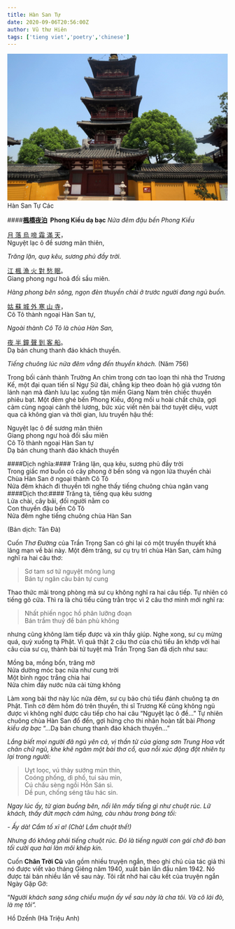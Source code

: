 ```yaml
---
title: Hàn San Tự
date: 2020-09-06T20:56:00Z
author: Vũ thư Hiên
tags: ['tieng viet','poetry','chinese']
---
```

![Han San Tu](../assets/han-san-tu-cac.jpg)Hàn San Tự Các

####**<a target="_blank" href="https://hvdic.thivien.net/whv/%E6%A5%93" rel="noreferrer noopener">楓</a><a target="_blank" href="https://hvdic.thivien.net/whv/%E6%A9%8B" rel="noreferrer noopener">橋</a><a target="_blank" href="https://hvdic.thivien.net/whv/%E5%A4%9C" rel="noreferrer noopener">夜</a><a target="_blank" href="https://hvdic.thivien.net/whv/%E6%B3%8A" rel="noreferrer noopener">泊</a>&nbsp;&nbsp;Phong Kiều dạ bạc**
*Nửa đêm đậu bến Phong Kiều*



<a target="_blank" href="https://hvdic.thivien.net/whv/%E6%9C%88" rel="noreferrer noopener">月 </a><a target="_blank" href="https://hvdic.thivien.net/whv/%E8%90%BD" rel="noreferrer noopener">落 </a><a target="_blank" href="https://hvdic.thivien.net/whv/%E7%83%8F" rel="noreferrer noopener">烏 </a><a target="_blank" href="https://hvdic.thivien.net/whv/%E5%95%BC" rel="noreferrer noopener">啼 </a><a target="_blank" href="https://hvdic.thivien.net/whv/%E9%9C%9C" rel="noreferrer noopener">霜 </a><a target="_blank" href="https://hvdic.thivien.net/whv/%E6%BB%BF" rel="noreferrer noopener">滿 </a><a target="_blank" href="https://hvdic.thivien.net/whv/%E5%A4%A9" rel="noreferrer noopener">天</a>，<br>Nguyệt lạc ô đề sương mãn thiên,

*Trăng lặn, quạ kêu, sương phủ đầy trời.*



<p><a target="_blank" href="https://hvdic.thivien.net/whv/%E6%B1%9F" rel="noreferrer noopener">江 </a><a target="_blank" href="https://hvdic.thivien.net/whv/%E6%A5%93" rel="noreferrer noopener">楓 </a><a target="_blank" href="https://hvdic.thivien.net/whv/%E6%BC%81" rel="noreferrer noopener">漁 </a><a target="_blank" href="https://hvdic.thivien.net/whv/%E7%81%AB" rel="noreferrer noopener">火 </a><a target="_blank" href="https://hvdic.thivien.net/whv/%E5%B0%8D" rel="noreferrer noopener">對 </a><a target="_blank" href="https://hvdic.thivien.net/whv/%E6%84%81" rel="noreferrer noopener">愁 </a><a target="_blank" href="https://hvdic.thivien.net/whv/%E7%9C%A0" rel="noreferrer noopener">眠</a>。<br>Giang phong ngư hoả đối sầu miên.

*Hàng phong bên sông, ngọn đèn thuyền chài ở trước người đang ngủ buồn.*


<p><a target="_blank" href="https://hvdic.thivien.net/whv/%E5%A7%91" rel="noreferrer noopener">姑 </a><a target="_blank" href="https://hvdic.thivien.net/whv/%E8%98%87" rel="noreferrer noopener">蘇 </a><a target="_blank" href="https://hvdic.thivien.net/whv/%E5%9F%8E" rel="noreferrer noopener">城 </a><a target="_blank" href="https://hvdic.thivien.net/whv/%E5%A4%96" rel="noreferrer noopener">外 </a><a target="_blank" href="https://hvdic.thivien.net/whv/%E5%AF%92" rel="noreferrer noopener">寒 </a><a target="_blank" href="https://hvdic.thivien.net/whv/%E5%B1%B1" rel="noreferrer noopener">山 </a><a target="_blank" href="https://hvdic.thivien.net/whv/%E5%AF%BA" rel="noreferrer noopener">寺</a>，<br>Cô Tô&nbsp;thành ngoại&nbsp;Hàn San tự,

*Ngoài thành Cô Tô là chùa Hàn San,*


<p><a target="_blank" href="https://hvdic.thivien.net/whv/%E5%A4%9C" rel="noreferrer noopener">夜 </a><a target="_blank" href="https://hvdic.thivien.net/whv/%E5%8D%8A" rel="noreferrer noopener">半 </a><a target="_blank" href="https://hvdic.thivien.net/whv/%E9%90%98" rel="noreferrer noopener">鐘 </a><a target="_blank" href="https://hvdic.thivien.net/whv/%E8%81%B2" rel="noreferrer noopener">聲 </a><a target="_blank" href="https://hvdic.thivien.net/whv/%E5%88%B0" rel="noreferrer noopener">到 </a><a target="_blank" href="https://hvdic.thivien.net/whv/%E5%AE%A2" rel="noreferrer noopener">客 </a><a target="_blank" href="https://hvdic.thivien.net/whv/%E8%88%B9" rel="noreferrer noopener">船</a>。<br>Dạ bán chung thanh đáo khách thuyền.

*Tiếng chuông lúc nửa đêm vẳng đến thuyền khách.* (Năm 756)


Trong bối cảnh thành Trường An chìm trong cơn tao loạn thì nhà thơ Trương Kế, một đại quan tiến sĩ Ngự Sử đài, chẳng kịp theo đoàn hộ giá vương tôn lánh nạn mà đành lưu lạc xuống tận miền Giang Nam trên chiếc thuyền phiêu bạt. Một đêm ghé bến Phong Kiều, động mối u hoài chất chứa, gợi cảm cùng ngoại cảnh thê lương, bức xúc viết nên bài thơ tuyệt diệu, vượt qua cả không gian và thời gian, lưu truyền hậu thế:


Nguyệt lạc ô đề sương mãn thiên\
Giang phong ngư hoả đối sầu miên\
Cô Tô thành ngoại Hàn San tự\
Dạ bán chung thanh đáo khách thuyền

####Dịch nghĩa:####
Trăng lặn, quạ kêu, sương phủ đầy trời\
Trong giấc mơ buồn có cây phong ở bến sông và ngọn lửa thuyền chài\
Chùa Hàn San ở ngoại thành Cô Tô\
Nửa đêm khách đi thuyền tới nghe thấy tiếng chuông chùa ngân vang
####Dịch thơ:####
Trăng tà, tiếng quạ kêu sương\
Lửa chài, cây bãi, đối người nằm co\
Con thuyền đậu bến Cô Tô\
Nửa đêm nghe tiếng chuông chùa Hàn San

(Bản dịch: Tản Đà)



Cuốn *Thơ Đường* của Trần Trọng San có ghi lại có một truyền thuyết khá lãng mạn về bài này. Một đêm trăng, sư cụ trụ trì chùa Hàn San, cảm hứng nghĩ ra hai câu thơ:


>Sơ tam sơ tứ nguyệt mông lung\
Bán tự ngân câu bán tự cung



Thao thức mãi trong phòng mà sư cụ không nghĩ ra hai câu tiếp. Tự nhiên có tiếng gõ cửa. Thì ra là chú tiểu cũng trằn trọc vì 2 câu thơ mình mới nghĩ ra:


>Nhất phiến ngọc hồ phân lưỡng đoạn\
Bán trầm thuỷ để bán phù không


nhưng cũng không làm tiếp được và xin thầy giúp. Nghe xong, sư cụ mừng quá, quỳ xuống tạ Phật. Vì quả thật 2 câu thơ của chú tiểu ăn khớp với hai câu của sư cụ, thành bài tứ tuyệt mà Trần Trọng San đã dịch như sau:


Mồng ba, mồng bốn, trăng mờ\
Nửa dường móc bạc nửa như cung trời\
Một bình ngọc trắng chia hai\
Nửa chìm đáy nước nửa cài từng không



Làm xong bài thơ này lúc nửa đêm, sư cụ bảo chú tiểu đánh chuông tạ ơn Phật. Tình cờ đêm hôm đó trên thuyền, thi sĩ Trương Kế cũng không ngủ được vì không nghĩ được câu tiếp cho hai câu “Nguyệt lạc ô đề...” Tự nhiên chuông chùa Hàn San đổ đến, gợi hứng cho thi nhân hoàn tất bài *Phong kiều dạ bạc* “...Dạ bán chung thanh đáo khách thuyền...”



*Lắng biết mọi người đã ngủ yên cả, vị thần tử của giang sơn Trung Hoa vắt chân chữ ngũ, khe khẽ ngâm một bài thơ cổ, qua nỗi xúc động đột nhiên tụ lại trong người:*


>Uỵt loọc, vú thày sướng mủn thín,\
Coóng phống, dì phố, tui sàu mìn,\
Cú chấu sèng ngồi Hồn Sán sì.\
Dề pun, chống séng tâu hác sin.



*Ngay lúc ấy, từ gian buồng bên, nổi lên mấy tiếng gì như chuột rúc. Lữ khách, thấy đứt mạch cảm hứng, càu nhàu trong bóng tối:*



*- Ấy dà! Cẩm tố xỉ a! (Chà! Lắm chuột thế!)*


*Nhưng đó không phải tiếng chuột rúc. Đó là tiếng người con gái chở đò ban tối cười qua hai làn môi khép kín.*


Cuốn **Chân Trời Cũ** văn gồm nhiều truyện ngắn, theo ghi chú của tác giả thì nó được viết vào tháng Giêng năm 1940, xuất bản lần đầu năm 1942. Nó được tái bản nhiều lần về sau này. Tôi rất nhớ hai câu kết của truyện ngắn Ngày Gặp Gỡ:

“*Người khách sang sông chiều muộn ấy về sau này là cha tôi. Và cô lái đò, là mẹ tôi“.*


Hồ Dzếnh (Hà Triệu Anh)
